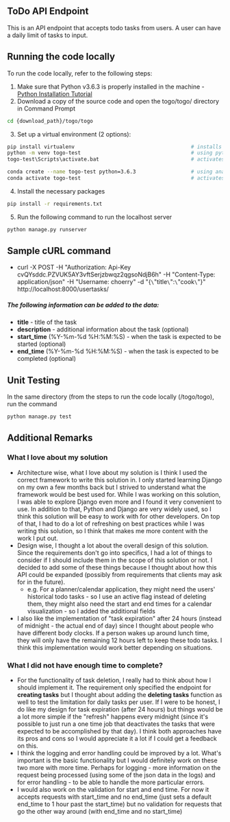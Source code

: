 ## ToDo API Endpoint
This is an API endpoint that accepts todo tasks from users. A user can have a daily limit of tasks to input.

## Running the code locally
To run the code locally, refer to the following steps:
  1. Make sure that Python v3.6.3 is properly installed in the machine - [Python Installation Tutorial](https://www.tutorialspoint.com/how-to-install-python-in-windows)
  2. Download a copy of the source code and open the togo/togo/ directory in Command Prompt
```sh
cd {download_path}/togo/togo
```
  3. Set up a virtual environment (2 options):
```sh
pip install virtualenv                                      # installs the virtualenv dependency
python -m venv togo-test                                    # using python virtualenv
togo-test\Scripts\activate.bat                              # activates the virtual environment

conda create --name togo-test python=3.6.3                  # using anaconda
conda activate togo-test                                    # activates the virtual environment
```
  4. Install the necessary packages
```sh
pip install -r requirements.txt
```
  5. Run the following command to run the localhost server
```sh
python manage.py runserver
```

## Sample cURL command
  - curl -X POST -H "Authorization: Api-Key cvQYsddc.PZVUK5AY3vftSerjzbwqz2qgsoNdjB6h" -H "Content-Type: application/json" -H "Username: choerry" -d "{``\``"title``\``":``\``"cook``\``"}" http://localhost:8000/usertasks/

##### The following information can be added to the data:
  - **title** - title of the task
  - **description** - additional information about the task (optional)
  - **start_time** (%Y-%m-%d %H:%M:%S) - when the task is expected to be started (optional)
  - **end_time** (%Y-%m-%d %H:%M:%S) - when the task is expected to be completed (optional)

## Unit Testing
In the same directory (from the steps to run the code locally (/togo/togo), run the command 
```sh
python manage.py test
```


## Additional Remarks
### What I love about my solution
- Architecture wise, what I love about my solution is I think I used the correct framework to write this solution in. I only started learning Django on my own a few months back but I strived to understand what the framework would be best used for. While I was working on this solution, I was able to explore Django even more and I found it very convenient to use. In addition to that, Python and Django are very widely used, so I think this solution will be easy to work with for other developers. On top of that, I had to do a lot of refreshing on best practices while I was writing this solution, so I think that makes me more content with the work I put out.
- Design wise, I thought a lot about the overall design of this solution. Since the requirements don't go into specifics, I had a lot of things to consider if I should include them in the scope of this solution or not. I decided to add some of these things because I thought about how this API could be expanded (possibly from requirements that clients may ask for in the future).
    - e.g. For a planner/calendar application, they might need the users' historical todo tasks - so I use an active flag instead of deleting them, they might also need the start and end times for a calendar visualization - so I added the additional fields
- I also like the implementation of "task expiration" after 24 hours (instead of midnight - the actual end of day) since I thought about people who have different body clocks. If a person wakes up around lunch time, they will only have the remaining 12 hours left to keep these todo tasks. I think this implementation would work better depending on situations.
### What I did not have enough time to complete?
- For the functionality of task deletion, I really had to think about how I should implement it. The requirement only specified the endpoint for **creating tasks** but I thought about adding the **deleting tasks** function as well to test the limitation for daily tasks per user. If I were to be honest, I do like my design for task expiration (after 24 hours) but things would be a lot more simple if the "refresh" happens every midnight (since it's possible to just run a one time job that deactivates the tasks that were expected to be accomplished by that day). I think both approaches have its pros and cons so I would appreciate it a lot if I could get a feedback on this.
- I think the logging and error handling could be improved by a lot. What's important is the basic functionality but I would definitely work on these two more with more time. Perhaps for logging - more information on the request being processed (using some of the json data in the logs) and for error handling - to be able to handle the more particular errors.
- I would also work on the validation for start and end time. For now it accepts requests with start_time and no end_time (just sets a default end_time to 1 hour past the start_time) but no validation for requests that go the other way around (with end_time and no start_time)